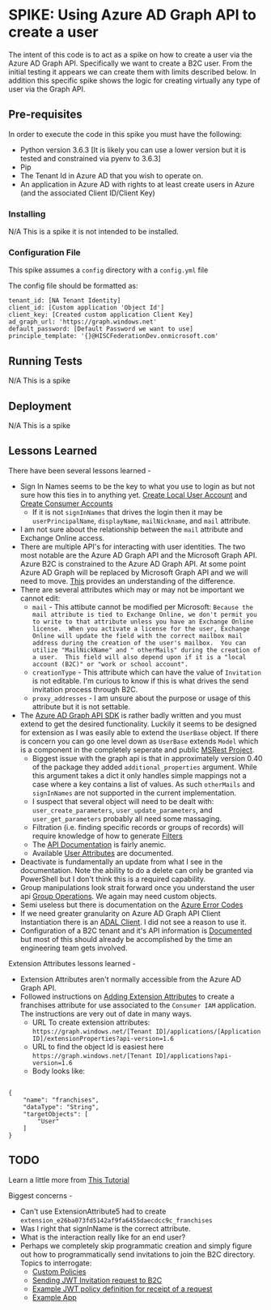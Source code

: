 # SPIKE: Using Azure AD Graph API to create a user

The intent of this code is to act as a spike on how to create a user via the Azure AD Graph API.  Specifically we want to create a B2C user.  From the initial testing it appears we can create them with limits described below.  In addition this specific spike shows the logic for creating virtually any type of user via the Graph API.

## Pre-requisites

In order to execute the code in this spike you must have the following:

* Python version 3.6.3 [It is likely you can use a lower version but it is tested and constrained via pyenv to 3.6.3]
* Pip
* The Tenant Id in Azure AD that you wish to operate on.
* An application in Azure AD with rights to at least create users in Azure (and the associated Client ID/Client Key)

### Installing

N/A This is a spike it is not intended to be installed.

### Configuration File

This spike assumes a `config` directory with a `config.yml` file

The config file should be formatted as:

```
tenant_id: [NA Tenant Identity]
client_id: [Custom application 'Object Id']
client_key: [Created custom application Client Key]
ad_graph_url: 'https://graph.windows.net'
default_password: [Default Password we want to use]
principle_template: '{}@HISCFederationDev.onmicrosoft.com'

```

## Running Tests

N/A This is a spike

## Deployment

N/A This is a spike

## Lessons Learned

There have been several lessons learned -

* Sign In Names seems to be the key to what you use to login as but not sure how this ties in to anything yet.  [Create Local User Account](https://msdn.microsoft.com/en-us/library/azure/ad/graph/api/users-operations#CreateLocalAccountUser) and [Create Consumer Accounts](https://docs.microsoft.com/en-us/azure/active-directory-b2c/active-directory-b2c-devquickstarts-graph-dotnet#create-consumer-user-accounts)
  * If it is not `signInNames` that drives the login then it may be `userPrincipalName`, `displayName`, `mailNickname`, and `mail` attribute.
* I am not sure about the relationship between the `mail` attribute and Exchange Online access.
* There are multiple API's for interacting with user identities.  The two most notable are the Azure AD Graph API and the Microsoft Graph API.  Azure B2C is constrained to the Azure AD Graph API. At some point Azure AD Graph will be replaced by Microsoft Graph API and we will need to move.  [This](https://blogs.msdn.microsoft.com/aadgraphteam/2016/07/08/microsoft-graph-or-azure-ad-graph/) provides an understanding of the difference.
* There are several attributes which may or may not be important we cannot edit:
  * `mail` - This attibute cannot be modified per Microsoft: `Because the mail attribute is tied to Exchange Online, we don't permit you to write to that attribute unless you have an Exchange Online license.  When you activate a license for the user, Exchange Online will update the field with the correct mailbox mail address during the creation of the user's mailbox.  You can utilize "MailNickName" and " otherMails" during the creation of a user.  This field will also depend upon if it is a "local account (B2C)" or "work or school account".`
  * `creationType` - This attribute which can have the value of `Invitation` is not editable.  I'm curious to know if this is what drives the send invitation process through B2C.
  * `proxy_addresses` - I am unsure about the purpose or usage of this attribute but it is not settable.
* The [Azure AD Graph API SDK](https://github.com/Azure/azure-sdk-for-python/tree/master/azure-graphrbac) is rather badly written and you must extend to get the desired functionality.  Luckily it seems to be designed for extension as I was easily able to extend the `UserBase` object.  If there is concern you can go one level down as `UserBase` extends `Model` which is a component in the completely seperate and public [MSRest Project](https://github.com/Azure/msrest-for-python).
  * Biggest issue with the graph api is that in approximately version 0.40 of the package they added `additional_properties` argument.  While this argument takes a dict it only handles simple mappings not a case where a key contains a list of values. As such `otherMails` and `signInNames` are not supported in the current implementation.
  * I suspect that several object will need to be dealt with: `user_create_parameters`, `user_update_parameters`, and `user_get_parameters` probably all need some massaging.
  * Filtration (i.e. finding specific records or groups of records) will require knowledge of how to generate [Filters](https://msdn.microsoft.com/library/azure/ad/graph/howto/azure-ad-graph-api-supported-queries-filters-and-paging-options#-filter)
  * The [API Documentation](http://azure-sdk-for-python.readthedocs.io/en/latest/graphrbac.html) is fairly anemic.
  * Available [User Attributes](https://msdn.microsoft.com/en-us/library/azure/ad/graph/api/entity-and-complex-type-reference#user-entity) are documented.
* Deactivate is fundamentally an update from what I see in the documentation.  Note the ability to do a delete can only be granted via PowerShell but I don't think this is a required capability.
* Group manipulations look strait forward once you understand the user api [Group Operations](https://msdn.microsoft.com/en-us/library/azure/ad/graph/api/groups-operations).  We again may need custom objects.
* Semi useless but there is documentation on the [Azure Error Codes](https://msdn.microsoft.com/en-us/library/azure/ad/graph/howto/azure-ad-graph-api-error-codes-and-error-handling)
* If we need greater granularity on Azure AD Graph API Client Instantiation there is an [ADAL Client](https://docs.microsoft.com/en-us/python/azure/python-sdk-azure-authenticate?view=azure-python#mgmt-auth-token).  I did not see a reason to use it.
* Configuration of a B2C tenant and it's API information is [Documented](https://docs.microsoft.com/en-us/azure/active-directory-b2c/active-directory-b2c-devquickstarts-graph-dotnet) but most of this should already be accomplished by the time an engineering team gets involved.

Extension Attributes lessons learned -
* Extension Attributes aren't normally accessible from the Azure AD Graph API.
* Followed instructions on [Adding Extension Attributes](https://msdn.microsoft.com/en-us/library/azure/ad/graph/howto/azure-ad-graph-api-directory-schema-extensions#SampleRequests) to create a franchises attribute for use associated to the `Consumer IAM` application.  The instructions are very out of date in many ways.
  * URL To create extension attributes: `https://graph.windows.net/[Tenant ID]/applications/[Application ID]/extensionProperties?api-version=1.6`
  * URL to find the object Id is easiest here `https://graph.windows.net/[Tenant ID]/applications?api-version=1.6`
  * Body looks like:

```

{
    "name": "franchises",
    "dataType": "String",
    "targetObjects": [
        "User"
    ]
}

```

## TODO

Learn a little more from [This Tutorial](https://docs.microsoft.com/en-us/azure/active-directory-b2c/active-directory-b2c-devquickstarts-graph-dotnet)

Biggest concerns -

* Can't use ExtensionAttribute5 had to create `extension_e26ba073fd5142af9fa6455daecdcc9c_franchises`
* Was I right that signInName is the correct attribute.
* What is the interaction really like for an end user?
* Perhaps we completely skip programmatic creation and simply figure out how to programmatically send invitations to join the B2C directory.  Topics to interrogate:
   * [Custom Policies](https://docs.microsoft.com/en-us/azure/active-directory-b2c/active-directory-b2c-overview-custom)
   * [Sending JWT Invitation request to B2C](https://github.com/Azure-Samples/active-directory-b2c-advanced-policies/blob/master/wingtipgamesb2c/src/WingTipGamesWebApplication/Controllers/InvitationController.cs#LC90)
   * [Example JWT policy definition for receipt of a request](https://github.com/Azure-Samples/active-directory-b2c-advanced-policies/blob/master/wingtipgamesb2c/Policies/b2ctechready.onmicrosoft.com_B2C_1A_invitation.xml)
   * [Example App](https://wingtipgamesb2c.azurewebsites.net/Invitation/Create)
